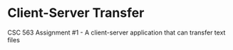 # Client-Server Transfer
CSC 563 Assignment #1 - A client-server application that can transfer text files
